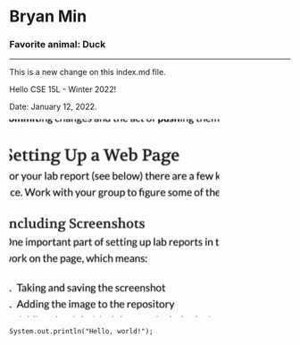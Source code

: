 # Bryan Min
### Favorite animal: Duck
---

This is a new change on this index.md file.

Hello CSE 15L - Winter 2022!

Date: January 12, 2022.

![scsht.png](scsht.png)

```
System.out.println("Hello, world!");
```
